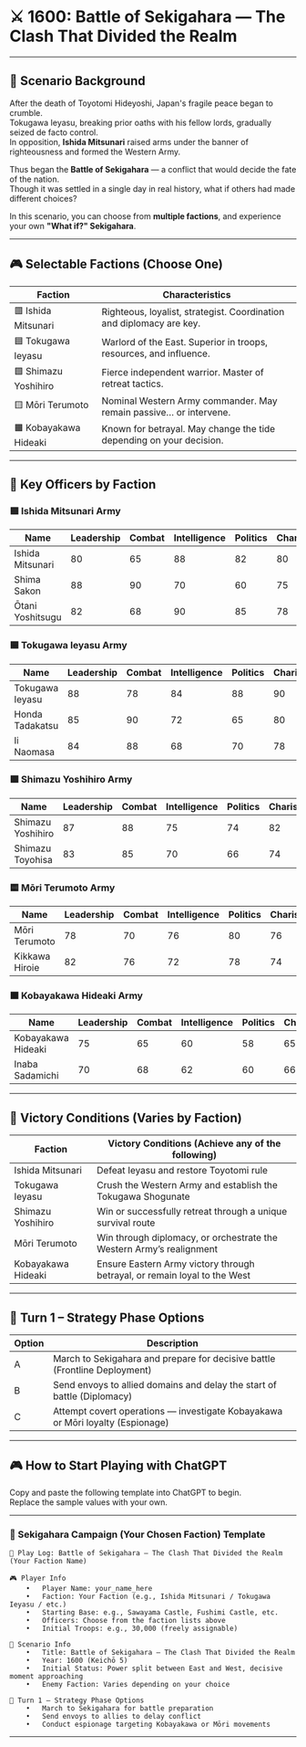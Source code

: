 # ⚔️ 1600: Battle of Sekigahara — The Clash That Divided the Realm

---

## 📘 Scenario Background

After the death of Toyotomi Hideyoshi, Japan's fragile peace began to crumble.  
Tokugawa Ieyasu, breaking prior oaths with his fellow lords, gradually seized de facto control.  
In opposition, **Ishida Mitsunari** raised arms under the banner of righteousness and formed the Western Army.

Thus began the **Battle of Sekigahara** — a conflict that would decide the fate of the nation.  
Though it was settled in a single day in real history, what if others had made different choices?

In this scenario, you can choose from **multiple factions**, and experience your own **"What if?" Sekigahara**.

---

## 🎮 Selectable Factions (Choose One)

| Faction         | Characteristics                                                  |
|-----------------|------------------------------------------------------------------|
| 🟥 Ishida Mitsunari | Righteous, loyalist, strategist. Coordination and diplomacy are key. |
| 🟦 Tokugawa Ieyasu | Warlord of the East. Superior in troops, resources, and influence.     |
| 🟩 Shimazu Yoshihiro | Fierce independent warrior. Master of retreat tactics.               |
| 🟨 Mōri Terumoto   | Nominal Western Army commander. May remain passive… or intervene.     |
| 🟧 Kobayakawa Hideaki | Known for betrayal. May change the tide depending on your decision. |

---

## 🧠 Key Officers by Faction

### 🟥 Ishida Mitsunari Army

| Name         | Leadership | Combat | Intelligence | Politics | Charisma |
|--------------|------------|--------|--------------|----------|----------|
| Ishida Mitsunari | 80     | 65     | 88           | 82       | 80       |
| Shima Sakon     | 88     | 90     | 70           | 60       | 75       |
| Ōtani Yoshitsugu| 82     | 68     | 90           | 85       | 78       |

### 🟦 Tokugawa Ieyasu Army

| Name         | Leadership | Combat | Intelligence | Politics | Charisma |
|--------------|------------|--------|--------------|----------|----------|
| Tokugawa Ieyasu | 88     | 78     | 84           | 88       | 90       |
| Honda Tadakatsu | 85     | 90     | 72           | 65       | 80       |
| Ii Naomasa      | 84     | 88     | 68           | 70       | 78       |

### 🟩 Shimazu Yoshihiro Army

| Name         | Leadership | Combat | Intelligence | Politics | Charisma |
|--------------|------------|--------|--------------|----------|----------|
| Shimazu Yoshihiro | 87   | 88     | 75           | 74       | 82       |
| Shimazu Toyohisa  | 83   | 85     | 70           | 66       | 74       |

### 🟨 Mōri Terumoto Army

| Name         | Leadership | Combat | Intelligence | Politics | Charisma |
|--------------|------------|--------|--------------|----------|----------|
| Mōri Terumoto  | 78       | 70     | 76           | 80       | 76       |
| Kikkawa Hiroie | 82       | 76     | 72           | 78       | 74       |

### 🟧 Kobayakawa Hideaki Army

| Name             | Leadership | Combat | Intelligence | Politics | Charisma |
|------------------|------------|--------|--------------|----------|----------|
| Kobayakawa Hideaki | 75       | 65     | 60           | 58       | 65       |
| Inaba Sadamichi    | 70       | 68     | 62           | 60       | 66       |

---

## 🎯 Victory Conditions (Varies by Faction)

| Faction               | Victory Conditions (Achieve any of the following)                         |
|-----------------------|----------------------------------------------------------------------------|
| Ishida Mitsunari       | Defeat Ieyasu and restore Toyotomi rule                                   |
| Tokugawa Ieyasu        | Crush the Western Army and establish the Tokugawa Shogunate               |
| Shimazu Yoshihiro      | Win or successfully retreat through a unique survival route               |
| Mōri Terumoto          | Win through diplomacy, or orchestrate the Western Army’s realignment      |
| Kobayakawa Hideaki     | Ensure Eastern Army victory through betrayal, or remain loyal to the West |

---

## 🔰 Turn 1 – Strategy Phase Options

| Option | Description |
|--------|-------------|
| A      | March to Sekigahara and prepare for decisive battle (Frontline Deployment) |
| B      | Send envoys to allied domains and delay the start of battle (Diplomacy)    |
| C      | Attempt covert operations — investigate Kobayakawa or Mōri loyalty (Espionage) |

---

## 🎮 How to Start Playing with ChatGPT

Copy and paste the following template into ChatGPT to begin.  
Replace the sample values with your own.

---

### 🏯 Sekigahara Campaign (Your Chosen Faction) Template

```
📝 Play Log: Battle of Sekigahara — The Clash That Divided the Realm (Your Faction Name)

🎮 Player Info
	•	Player Name: your_name_here
	•	Faction: Your Faction (e.g., Ishida Mitsunari / Tokugawa Ieyasu / etc.)
	•	Starting Base: e.g., Sawayama Castle, Fushimi Castle, etc.
	•	Officers: Choose from the faction lists above
	•	Initial Troops: e.g., 30,000 (freely assignable)

📘 Scenario Info
	•	Title: Battle of Sekigahara — The Clash That Divided the Realm
	•	Year: 1600 (Keichō 5)
	•	Initial Status: Power split between East and West, decisive moment approaching
	•	Enemy Faction: Varies depending on your choice

🎯 Turn 1 – Strategy Phase Options
	•	March to Sekigahara for battle preparation
	•	Send envoys to allies to delay conflict
	•	Conduct espionage targeting Kobayakawa or Mōri movements
```

---
